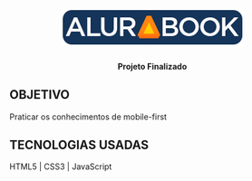 
<h1 align="center">
    <img src="/img/AluraBook.png">
</h1>

<h4 align="center">
Projeto Finalizado
</h4>

## OBJETIVO
<p>Praticar os conhecimentos de mobile-first</p>

## TECNOLOGIAS USADAS
<p>HTML5 | CSS3 | JavaScript</p>